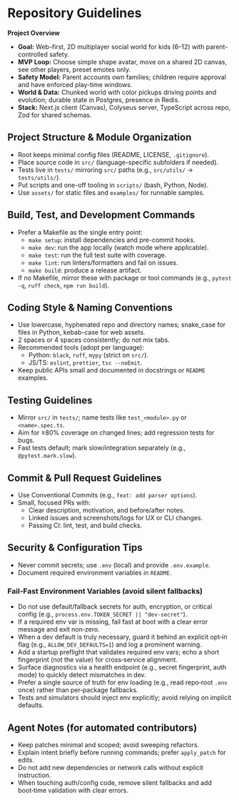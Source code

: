 # Repository Guidelines

**Project Overview**
- **Goal:** Web-first, 2D multiplayer social world for kids (6–12) with parent-controlled safety.
- **MVP Loop:** Choose simple shape avatar, move on a shared 2D canvas, see other players, preset emotes only.
- **Safety Model:** Parent accounts own families; children require approval and have enforced play-time windows.
- **World & Data:** Chunked world with color pickups driving points and evolution; durable state in Postgres, presence in Redis.
- **Stack:** Next.js client (Canvas), Colyseus server, TypeScript across repo, Zod for shared schemas.

## Project Structure & Module Organization
- Root keeps minimal config files (README, LICENSE, `.gitignore`).
- Place source code in `src/` (language-specific subfolders if needed).
- Tests live in `tests/` mirroring `src/` paths (e.g., `src/utils/` → `tests/utils/`).
- Put scripts and one-off tooling in `scripts/` (bash, Python, Node).
- Use `assets/` for static files and `examples/` for runnable samples.

## Build, Test, and Development Commands
- Prefer a Makefile as the single entry point:
  - `make setup`: install dependencies and pre-commit hooks.
  - `make dev`: run the app locally (watch mode where applicable).
  - `make test`: run the full test suite with coverage.
  - `make lint`: run linters/formatters and fail on issues.
  - `make build`: produce a release artifact.
- If no Makefile, mirror these with package or tool commands (e.g., `pytest -q`, `ruff check`, `npm run build`).

## Coding Style & Naming Conventions
- Use lowercase, hyphenated repo and directory names; snake_case for files in Python, kebab-case for web assets.
- 2 spaces or 4 spaces consistently; do not mix tabs.
- Recommended tools (adopt per language):
  - Python: `black`, `ruff`, `mypy` (strict on `src/`).
  - JS/TS: `eslint`, `prettier`, `tsc --noEmit`.
- Keep public APIs small and documented in docstrings or `README` examples.

## Testing Guidelines
- Mirror `src/` in `tests/`; name tests like `test_<module>.py` or `<name>.spec.ts`.
- Aim for ≥80% coverage on changed lines; add regression tests for bugs.
- Fast tests default; mark slow/integration separately (e.g., `@pytest.mark.slow`).

## Commit & Pull Request Guidelines
- Use Conventional Commits (e.g., `feat: add parser options`).
- Small, focused PRs with:
  - Clear description, motivation, and before/after notes.
  - Linked issues and screenshots/logs for UX or CLI changes.
  - Passing CI: lint, test, and build checks.

## Security & Configuration Tips
- Never commit secrets; use `.env` (local) and provide `.env.example`.
- Document required environment variables in `README`.

### Fail‑Fast Environment Variables (avoid silent fallbacks)
- Do not use default/fallback secrets for auth, encryption, or critical config (e.g., `process.env.TOKEN_SECRET || "dev-secret"`).
- If a required env var is missing, fail fast at boot with a clear error message and exit non‑zero.
- When a dev default is truly necessary, guard it behind an explicit opt‑in flag (e.g., `ALLOW_DEV_DEFAULTS=1`) and log a prominent warning.
- Add a startup preflight that validates required env vars; echo a short fingerprint (not the value) for cross‑service alignment.
- Surface diagnostics via a health endpoint (e.g., secret fingerprint, auth mode) to quickly detect mismatches in dev.
- Prefer a single source of truth for env loading (e.g., read repo‑root `.env` once) rather than per‑package fallbacks.
- Tests and simulators should inject env explicitly; avoid relying on implicit defaults.

## Agent Notes (for automated contributors)
- Keep patches minimal and scoped; avoid sweeping refactors.
- Explain intent briefly before running commands; prefer `apply_patch` for edits.
- Do not add new dependencies or network calls without explicit instruction.
- When touching auth/config code, remove silent fallbacks and add boot‑time validation with clear errors.
